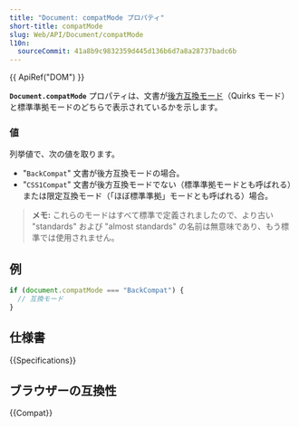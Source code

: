 ```yaml
---
title: "Document: compatMode プロパティ"
short-title: compatMode
slug: Web/API/Document/compatMode
l10n:
  sourceCommit: 41a8b9c9832359d445d136b6d7a8a28737badc6b
---
```


{{ ApiRef("DOM") }}

**`Document.compatMode`** プロパティは、文書が[後方互換モード](/ja/docs/Web/HTML/Quirks_Mode_and_Standards_Mode)（Quirks モード）と標準準拠モードのどちらで表示されているかを示します。

### 値

列挙値で、次の値を取ります。

- "`BackCompat`" 文書が後方互換モードの場合。
- "`CSS1Compat`" 文書が後方互換モードでない（標準準拠モードとも呼ばれる）または限定互換モード（「ほぼ標準準拠」モードとも呼ばれる）場合。

> **メモ:** これらのモードはすべて標準で定義されましたので、より古い "standards" および "almost standards" の名前は無意味であり、もう標準では使用されません。

## 例

```js
if (document.compatMode === "BackCompat") {
  // 互換モード
}
```

## 仕様書

{{Specifications}}

## ブラウザーの互換性

{{Compat}}
